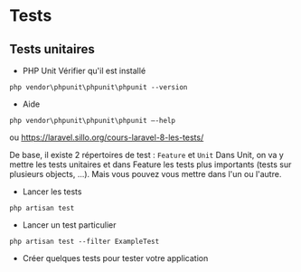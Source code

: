 # Tests

## Tests unitaires
- PHP Unit
Vérifier  qu'il est installé
```
php vendor\phpunit\phpunit\phpunit --version
```
- Aide
```
php vendor\phpunit\phpunit\phpunit –-help
```
ou 
https://laravel.sillo.org/cours-laravel-8-les-tests/

De base, il existe 2 répertoires de test : `Feature` et `Unit`
Dans Unit, on va y mettre les tests unitaires et dans Feature les tests plus importants (tests sur plusieurs objects, ...). Mais vous pouvez vous mettre dans l'un ou l'autre.

- Lancer les tests 
```
php artisan test
```
- Lancer un test particulier
```
php artisan test --filter ExampleTest
```

- Créer quelques tests pour tester votre application

